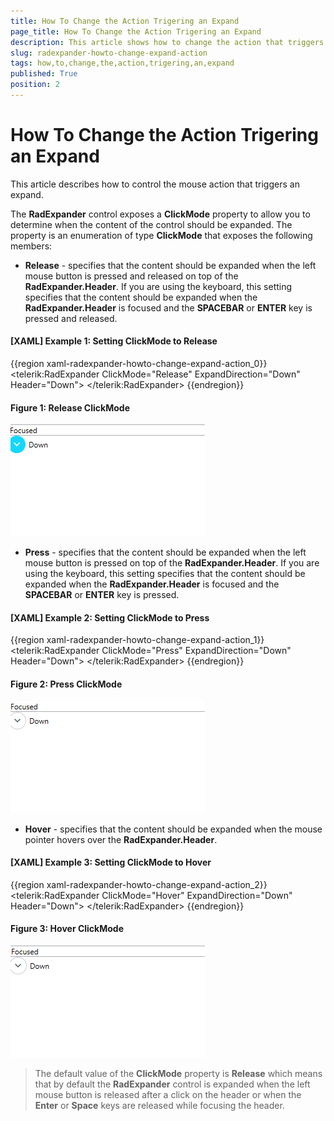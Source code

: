 ```yaml
---
title: How To Change the Action Trigering an Expand
page_title: How To Change the Action Trigering an Expand
description: This article shows how to change the action that triggers an expand.
slug: radexpander-howto-change-expand-action
tags: how,to,change,the,action,trigering,an,expand
published: True
position: 2
---
```


# How To Change the Action Trigering an Expand

This article describes how to control the mouse action that triggers an expand.

The __RadExpander__ control exposes a __ClickMode__ property to allow you to determine when the content of the control should be expanded. The property is an enumeration of type __ClickMode__ that exposes the following members:	  

* __Release__ - specifies that the content should be expanded when the left mouse button is pressed and released on top of the __RadExpander.Header__. If you are using the keyboard, this setting specifies that the content should be expanded when the __RadExpander.Header__ is focused and the __SPACEBAR__ or __ENTER__ key is pressed and released.

#### __[XAML] Example 1: Setting ClickMode to Release__
{{region xaml-radexpander-howto-change-expand-action_0}}
	<StackPanel>
        <TextBox Text="Focused" />
        <telerik:RadExpander ClickMode="Release"
                         ExpandDirection="Down" 
                         Header="Down">
            <StackPanel Orientation="Horizontal">
                <Ellipse Width="99"  
                     Height="99" 
                     Margin="5" 
                     Fill="Green" />
            </StackPanel>
        </telerik:RadExpander>
    </StackPanel>
{{endregion}}

#### __Figure 1: Release ClickMode__
![RadExpander with ClickMode set to Release](images/radExpander_ClickModeRelease.gif)

* __Press__ - specifies that the content should be expanded when the left mouse button is pressed on top of the __RadExpander.Header__. If you are using the keyboard, this setting specifies that the content should be expanded when the __RadExpander.Header__ is focused and the __SPACEBAR__ or __ENTER__ key is pressed.

#### __[XAML] Example 2: Setting ClickMode to Press__
{{region xaml-radexpander-howto-change-expand-action_1}}
	<StackPanel>
        <TextBox Text="Focused" />
        <telerik:RadExpander ClickMode="Press"
                         ExpandDirection="Down" 
                         Header="Down">
            <StackPanel Orientation="Horizontal">
                <Ellipse Width="99"  
                     Height="99" 
                     Margin="5" 
                     Fill="Green" />
            </StackPanel>
        </telerik:RadExpander>
    </StackPanel>
{{endregion}}

#### __Figure 2: Press ClickMode__
![RadExpander with ClickMode set to Press](images/radExpander_ClickModePress.gif)

* __Hover__ - specifies that the content should be expanded when the mouse pointer hovers over the __RadExpander.Header__. 

#### __[XAML] Example 3: Setting ClickMode to Hover__
{{region xaml-radexpander-howto-change-expand-action_2}}
	<StackPanel>
        <TextBox Text="Focused" />
        <telerik:RadExpander ClickMode="Hover"
                         ExpandDirection="Down" 
                         Header="Down">
            <StackPanel Orientation="Horizontal">
                <Ellipse Width="99"  
                     Height="99" 
                     Margin="5" 
                     Fill="Green" />
            </StackPanel>
        </telerik:RadExpander>
    </StackPanel>
{{endregion}}

#### __Figure 3: Hover ClickMode__
![RadExpander with ClickMode set to Hover](images/radExpander_ClickModeHover.gif)

> The default value of the __ClickMode__ property is __Release__ which means that by  default the __RadExpander__ control is expanded when the left mouse button is released after a click on the header or when  the __Enter__ or __Space__ keys are released while focusing the header.